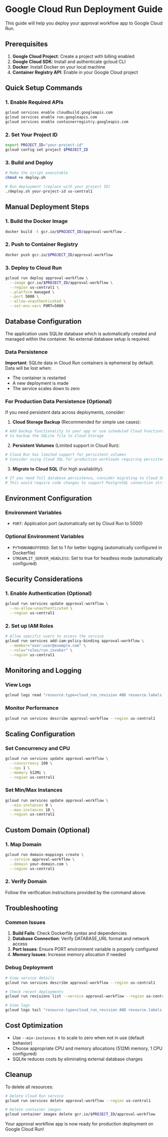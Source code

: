# Google Cloud Run Deployment Guide

This guide will help you deploy your approval workflow app to Google Cloud Run.

## Prerequisites

1. **Google Cloud Project**: Create a project with billing enabled
2. **Google Cloud SDK**: Install and authenticate gcloud CLI
3. **Docker**: Install Docker on your local machine
4. **Container Registry API**: Enable in your Google Cloud project

## Quick Setup Commands

### 1. Enable Required APIs
```bash
gcloud services enable cloudbuild.googleapis.com
gcloud services enable run.googleapis.com
gcloud services enable containerregistry.googleapis.com
```

### 2. Set Your Project ID
```bash
export PROJECT_ID="your-project-id"
gcloud config set project $PROJECT_ID
```

### 3. Build and Deploy
```bash
# Make the script executable
chmod +x deploy.sh

# Run deployment (replace with your project ID)
./deploy.sh your-project-id us-central1
```

## Manual Deployment Steps

### 1. Build the Docker Image
```bash
docker build -t gcr.io/$PROJECT_ID/approval-workflow .
```

### 2. Push to Container Registry
```bash
docker push gcr.io/$PROJECT_ID/approval-workflow
```

### 3. Deploy to Cloud Run
```bash
gcloud run deploy approval-workflow \
  --image gcr.io/$PROJECT_ID/approval-workflow \
  --region us-central1 \
  --platform managed \
  --port 5000 \
  --allow-unauthenticated \
  --set-env-vars PORT=5000
```

## Database Configuration

The application uses SQLite database which is automatically created and managed within the container. No external database setup is required.

### Data Persistence

**Important**: SQLite data in Cloud Run containers is ephemeral by default. Data will be lost when:
- The container is restarted
- A new deployment is made
- The service scales down to zero

### For Production Data Persistence (Optional)

If you need persistent data across deployments, consider:

1. **Cloud Storage Backup** (Recommended for simple use cases):
```bash
# Add backup functionality to your app or use scheduled Cloud Functions
# to backup the SQLite file to Cloud Storage
```

2. **Persistent Volumes** (Limited support in Cloud Run):
```bash
# Cloud Run has limited support for persistent volumes
# Consider using Cloud SQL for production workloads requiring persistence
```

3. **Migrate to Cloud SQL** (For high availability):
```bash
# If you need full database persistence, consider migrating to Cloud SQL
# This would require code changes to support PostgreSQL connection strings
```

## Environment Configuration

### Environment Variables

- `PORT`: Application port (automatically set by Cloud Run to 5000)

### Optional Environment Variables

- `PYTHONUNBUFFERED`: Set to 1 for better logging (automatically configured in Dockerfile)
- `STREAMLIT_SERVER_HEADLESS`: Set to true for headless mode (automatically configured)

## Security Considerations

### 1. Enable Authentication (Optional)
```bash
gcloud run services update approval-workflow \
  --no-allow-unauthenticated \
  --region us-central1
```

### 2. Set up IAM Roles
```bash
# Allow specific users to access the service
gcloud run services add-iam-policy-binding approval-workflow \
  --member="user:user@example.com" \
  --role="roles/run.invoker" \
  --region us-central1
```

## Monitoring and Logging

### View Logs
```bash
gcloud logs read "resource.type=cloud_run_revision AND resource.labels.service_name=approval-workflow" --limit 50
```

### Monitor Performance
```bash
gcloud run services describe approval-workflow --region us-central1
```

## Scaling Configuration

### Set Concurrency and CPU
```bash
gcloud run services update approval-workflow \
  --concurrency 100 \
  --cpu 1 \
  --memory 512Mi \
  --region us-central1
```

### Set Min/Max Instances
```bash
gcloud run services update approval-workflow \
  --min-instances 0 \
  --max-instances 10 \
  --region us-central1
```

## Custom Domain (Optional)

### 1. Map Domain
```bash
gcloud run domain-mappings create \
  --service approval-workflow \
  --domain your-domain.com \
  --region us-central1
```

### 2. Verify Domain
Follow the verification instructions provided by the command above.

## Troubleshooting

### Common Issues

1. **Build Fails**: Check Dockerfile syntax and dependencies
2. **Database Connection**: Verify DATABASE_URL format and network access
3. **Port Issues**: Ensure PORT environment variable is properly configured
4. **Memory Issues**: Increase memory allocation if needed

### Debug Deployment
```bash
# View service details
gcloud run services describe approval-workflow --region us-central1

# Check recent deployments
gcloud run revisions list --service approval-workflow --region us-central1

# View logs
gcloud logs tail "resource.type=cloud_run_revision AND resource.labels.service_name=approval-workflow"
```

## Cost Optimization

- Use `--min-instances 0` to scale to zero when not in use (default behavior)
- Choose appropriate CPU and memory allocations (512Mi memory, 1 CPU configured)
- SQLite reduces costs by eliminating external database charges

## Cleanup

To delete all resources:

```bash
# Delete Cloud Run service
gcloud run services delete approval-workflow --region us-central1

# Delete container images
gcloud container images delete gcr.io/$PROJECT_ID/approval-workflow
```

Your approval workflow app is now ready for production deployment on Google Cloud Run!